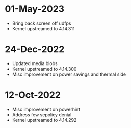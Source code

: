 # 01-May-2023
- Bring back screen off udfps
- Kernel upstreamed to 4.14.311

# 24-Dec-2022
- Updated media blobs
- Kernel upstreamed to 4.14.300
- Misc improvement on power savings and thermal side

# 12-Oct-2022
- Misc improvement on powerhint
- Address few sepolicy denial 
- Kernel upstreamed to 4.14.292
